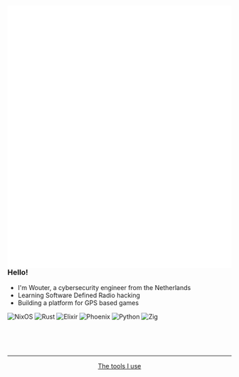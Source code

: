 <img align="right" src="https://github.com/wjehee/github-stats/blob/master/generated/languages.svg#gh-dark-mode-only"/>
<img align="right" src="https://github.com/wjehee/github-stats/blob/master/generated/languages.svg#gh-light-mode-only"/>

### Hello!

- I'm Wouter, a cybersecurity engineer from the Netherlands
- Learning Software Defined Radio hacking
- Building a platform for GPS based games

![NixOS](https://img.shields.io/badge/NIXOS-5277C3.svg?style=for-the-badge&logo=NixOS&logoColor=white)
![Rust](https://img.shields.io/badge/rust-%23000000.svg?style=for-the-badge&logo=rust&logoColor=white)
![Elixir](https://img.shields.io/badge/elixir-%234B275F.svg?style=for-the-badge&logo=elixir&logoColor=white)
![Phoenix](https://img.shields.io/badge/phoenix-%23FD4F00.svg?style=for-the-badge&logo=phoenixframework&logoColor=black)
![Python](https://img.shields.io/badge/python-3670A0?style=for-the-badge&logo=python&logoColor=ffdd54)
![Zig](https://img.shields.io/badge/Zig-%23F7A41D.svg?style=for-the-badge&logo=zig&logoColor=white)
 
<br>
<br>
<br>
<div align="center">
  <hr>
  <div>
    <a href="https://wouterjehee.com/uses/">The tools I use</a>
  </div>
</div>
